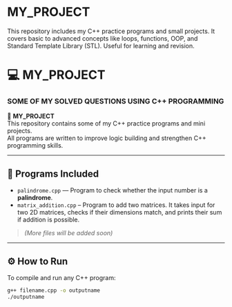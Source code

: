 # MY_PROJECT
This repository includes my C++ practice programs and small projects. It covers basic to advanced concepts like loops, functions, OOP, and Standard Template Library (STL). Useful for learning and revision.
# 💻 MY_PROJECT

### SOME OF MY SOLVED QUESTIONS USING C++ PROGRAMMING

📌 **MY_PROJECT**  
This repository contains some of my C++ practice programs and mini projects.  
All programs are written to improve logic building and strengthen C++ programming skills.

---

## 🧠 Programs Included

- `palindrome.cpp` — Program to check whether the input number is a **palindrome**.
- `matrix_addition.cpp` – Program to add two matrices. It takes input for two 2D matrices, checks if their dimensions match, and prints their sum if addition is possible.


> *(More files will be added soon)*

---

## ⚙️ How to Run

To compile and run any C++ program:

```bash
g++ filename.cpp -o outputname
./outputname
